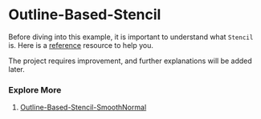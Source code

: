 # Outline-Based-Stencil

Before diving into this example, it is important to understand what `Stencil` is. Here is a [reference](https://learnopengl.com/Advanced-OpenGL/Stencil-testing) resource to help you.

The project requires improvement, and further explanations will be added later.

### Explore More
1. [Outline-Based-Stencil-SmoothNormal](OutlineBasedStencilSmoothNormal)